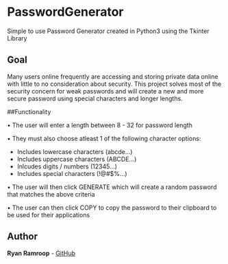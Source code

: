 # PasswordGenerator

Simple to use Password Generator created in Python3 using the Tkinter Library

## Goal
Many users online frequently are accessing and storing private data online with little to no consideration about security. This project solves most of the security concern for weak passwords and will create a new and more secure password using special characters and longer lengths.

##Functionality 

• The user will enter a length between 8 - 32 for password length

• They must also choose atleast 1 of the following character options:
  - Includes lowercase characters (abcde...)
  - Includes uppercase characters (ABCDE...)
  - Inlcudes digits / numbers (12345...)
  - Includes special characters (!@#$%...)

• The user will then click GENERATE which will create a random password that matches the above criteria

• The user can then click COPY to copy the password to their clipboard to be used for their applications

## Author
**Ryan Ramroop** - [GitHub](https://github.com/dopplerzz)

